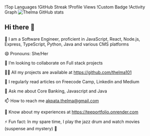 !Top Languages
!GitHub Streak
!Profile Views
!Custom Badge
!Activity Graph
![Thelma GitHub stats](https://github-readme-stats.vercel.app/api?username=Thelma101&show_icons=true&hide_border=true%29)


## Hi there 👋


🥰 I am a Software Engineer, proficient in JavaScript, React, Node.js, Express, TypeScript, Python, Java and various CMS platforms

😄 Pronouns: She/Her

👯 I’m looking to collaborate on Full stack projects

👨‍💻 All my projects are available at https://github.com/thelma101

📝 I regularly read articles on Freecode Camp, Linkedin and Medium

💬 Ask me about Core Banking, Javascript and Java

📫 How to reach me akpata.thelma@gmail.com

📄 Know about my experiences at https://teeportfolio.onrender.com

⚡ Fun fact: In my spare time, I play the jazz drum and watch movies (suspense and mystery) 🌱
